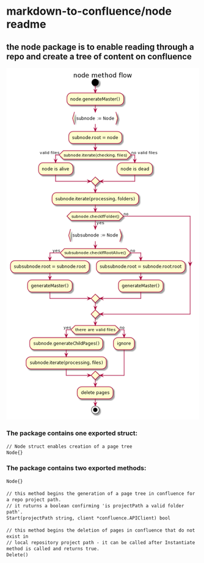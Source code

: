 # markdown-to-confluence/node readme

## the node package is to enable reading through a repo and create a tree of content on confluence

![method flow](node-method.png)

### The package contains one exported struct:
```
// Node struct enables creation of a page tree
Node{}
```

### The package contains two exported methods:
```
Node{}

// this method begins the generation of a page tree in confluence for a repo project path.
// it ruturns a boolean confirming 'is projectPath a valid folder path'.
Start(projectPath string, client *confluence.APIClient) bool

// this method begins the deletion of pages in confluence that do not exist in
// local repository project path - it can be called after Instantiate method is called and returns true.
Delete()
```
